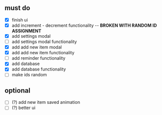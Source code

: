 ## must do
- [x] finish ui
- [x] add increment - decrement functionality -- **BROKEN WITH RANDOM ID ASSIGNMENT**
- [x] add settings modal
- [ ] add settings modal functionality
- [x] add add new item modal
- [x] add add new item functionality
- [ ] add reminder functionality
- [x] add database
- [x] add database functionality
- [ ] make ids random

## optional
- [ ] (?) add new item saved animation
- [ ] (?) better ui
